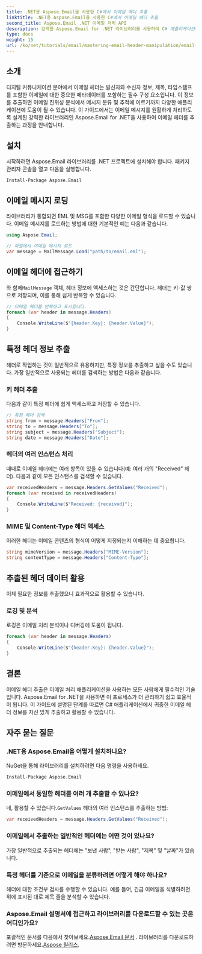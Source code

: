 ```yaml
---
title: .NET용 Aspose.Email을 사용한 C#에서 이메일 헤더 추출
linktitle: .NET용 Aspose.Email을 사용한 C#에서 이메일 헤더 추출
second_title: Aspose.Email .NET 이메일 처리 API
description: 강력한 Aspose.Email for .NET 라이브러리를 사용하여 C# 애플리케이션에서 이메일 헤더를 효율적으로 추출하고 조작하는 방법을 알아보세요. 이 포괄적인 가이드는 주요 헤더 정보에 액세스하는 방법에 대한 단계별 지침을 제공합니다.
type: docs
weight: 15
url: /ko/net/tutorials/email/mastering-email-header-manipulation/email-header-extraction/
---
```

## 소개

디지털 커뮤니케이션 분야에서 이메일 헤더는 발신자와 수신자 정보, 제목, 타임스탬프를 포함한 이메일에 대한 중요한 메타데이터를 포함하는 필수 구성 요소입니다. 이 정보를 추출하면 이메일 진위성 분석에서 메시지 분류 및 추적에 이르기까지 다양한 애플리케이션에 도움이 될 수 있습니다. 이 가이드에서는 이메일 메시지를 원활하게 처리하도록 설계된 강력한 라이브러리인 Aspose.Email for .NET을 사용하여 이메일 헤더를 추출하는 과정을 안내합니다.

## 설치

시작하려면 Aspose.Email 라이브러리를 .NET 프로젝트에 설치해야 합니다. 패키지 관리자 콘솔을 열고 다음을 실행합니다.

```bash
Install-Package Aspose.Email
```

## 이메일 메시지 로딩

라이브러리가 통합되면 EML 및 MSG를 포함한 다양한 이메일 형식을 로드할 수 있습니다. 이메일 메시지를 로드하는 방법에 대한 기본적인 예는 다음과 같습니다.

```csharp
using Aspose.Email;

// 파일에서 이메일 메시지 로드
var message = MailMessage.Load("path/to/email.eml");
```

## 이메일 헤더에 접근하기

 와 함께`MailMessage` 객체, 헤더 정보에 액세스하는 것은 간단합니다. 헤더는 키-값 쌍으로 저장되며, 이를 통해 쉽게 반복할 수 있습니다.

```csharp
// 이메일 헤더를 반복하고 표시합니다.
foreach (var header in message.Headers)
{
    Console.WriteLine($"{header.Key}: {header.Value}");
}
```

## 특정 헤더 정보 추출

헤더로 작업하는 것이 일반적으로 유용하지만, 특정 정보를 추출하고 싶을 수도 있습니다. 가장 일반적으로 사용되는 헤더를 검색하는 방법은 다음과 같습니다.

### 키 헤더 추출

다음과 같이 특정 헤더에 쉽게 액세스하고 저장할 수 있습니다.

```csharp
// 특정 헤더 검색
string from = message.Headers["From"];
string to = message.Headers["To"];
string subject = message.Headers["Subject"];
string date = message.Headers["Date"];
```

### 헤더의 여러 인스턴스 처리

때때로 이메일 헤더에는 여러 항목이 있을 수 있습니다(예: 여러 개의 "Received" 헤더). 다음과 같이 모든 인스턴스를 검색할 수 있습니다.

```csharp
var receivedHeaders = message.Headers.GetValues("Received");
foreach (var received in receivedHeaders)
{
    Console.WriteLine($"Received: {received}");
}
```

### MIME 및 Content-Type 헤더 액세스

이러한 헤더는 이메일 콘텐츠의 형식이 어떻게 지정되는지 이해하는 데 중요합니다.

```csharp
string mimeVersion = message.Headers["MIME-Version"];
string contentType = message.Headers["Content-Type"];
```

## 추출된 헤더 데이터 활용

이제 필요한 정보를 추출했으니 효과적으로 활용할 수 있습니다.

### 로깅 및 분석

로깅은 이메일 처리 분석이나 디버깅에 도움이 됩니다.

```csharp
foreach (var header in message.Headers)
{
    Console.WriteLine($"{header.Key}: {header.Value}");
}
```

## 결론

이메일 헤더 추출은 이메일 처리 애플리케이션을 사용하는 모든 사람에게 필수적인 기술입니다. Aspose.Email for .NET을 사용하면 이 프로세스가 더 관리하기 쉽고 효율적이 됩니다. 이 가이드에 설명된 단계를 따르면 C# 애플리케이션에서 귀중한 이메일 헤더 정보를 자신 있게 추출하고 활용할 수 있습니다.

## 자주 묻는 질문

### .NET용 Aspose.Email을 어떻게 설치하나요?

NuGet을 통해 라이브러리를 설치하려면 다음 명령을 사용하세요.
```bash
Install-Package Aspose.Email
```

### 이메일에서 동일한 헤더를 여러 개 추출할 수 있나요?

 네, 활용할 수 있습니다.`GetValues` 헤더의 여러 인스턴스를 추출하는 방법:
```csharp
var receivedHeaders = message.Headers.GetValues("Received");
```

### 이메일에서 추출하는 일반적인 헤더에는 어떤 것이 있나요?

가장 일반적으로 추출되는 헤더에는 "보낸 사람", "받는 사람", "제목" 및 "날짜"가 있습니다.

### 특정 헤더를 기준으로 이메일을 분류하려면 어떻게 해야 하나요?

헤더에 대한 조건부 검사를 수행할 수 있습니다. 예를 들어, 긴급 이메일을 식별하려면 위에 표시된 대로 제목 줄을 분석할 수 있습니다.

### Aspose.Email 설명서에 접근하고 라이브러리를 다운로드할 수 있는 곳은 어디인가요?

 포괄적인 문서를 다음에서 찾아보세요.[Aspose.Email 문서](https://reference.aspose.com/email/net/) . 라이브러리를 다운로드하려면 방문하세요.[Aspose 릴리스](https://releases.aspose.com/email/net/).